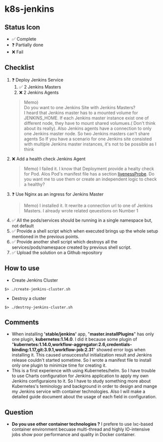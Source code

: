 # k8s-jenkins

## Status Icon
* :white_check_mark: Complete
* :question: Partially done
* :x: Fail

## Checklist
1. :question: Deploy Jenkins Service
    1. :white_check_mark: 2 Jenkins Masters
    1. :x: 2 Jenkins Agents
    > Memo) \
    Do you want to  one Jenkins Site with Jenkins Masters? \
    I heard that Jenkins master has to a mounted volume for JENKINS_HOME. If each Jenkins master instance 
    exist one of different node, they have to mount shared volumues.( Don't think about its really). Also 
    Jenkins agents have a connection to only one Jenkins master node. So two Jenkins masters can't share agents 
    So If you have a scenario for one Jenkins site  consisted with multiple Jenkins master instances, 
    it's not to be possible as I think
1. :x: Add a health check Jenkins Agent
   > Memo)
   I failed it. I know that Deployment provide a healty check for Pod. Alos Pod's manifest file has a section [livenessProbe](https://kubernetes.io/docs/tasks/configure-pod-container/configure-liveness-readiness-probes/). Do you want me to use them or create an independent logic to check a healthy?
1. :question: Use Nginx as an ingress for Jenkins Master
    > Memo)
    I installed it. It rewrite a connection url to one of Jenkins Masters. I already wrote related qeuestions on Number 1
1. :white_check_mark: All the pods/services should be running in a single namespace but, not default
1. :white_check_mark: Provide a shell script which when executed brings up the whole setup mentioned in the previous points.
1. :white_check_mark: Provide another shell script which destroys all the services/pods/namespace created by previous shell script.
1. :white_check_mark: Upload the solution on a Github repository

## How to use
* Create Jenkins Cluster
```shell
$> ./create-jenkins-cluster.sh
```
* Destroy a cluster
```shell
$> ./destroy-jenkins-cluster.sh
```

## Comments
* When installing **'stable/jenkins'** app, "**master.installPlugins**" has only one plugin, **kubernetes:1.14.0**. I did it because some plugin of "**kubernetes:1.14.0,workflow-aggregator:2.6,credentials-binding:1.17,git:3.9.1,workflow-job:2.31**" showed error logs when installing it. This caused unsuccessful initialization result and Jenkins release couldn't started sometime. So I wrote a manifest file to install only one plugin to minimize time for creating it.
* This is a first experience with using Kubernetes/helm. So I have trouble to use Charts configuration for Jenkins application to apply my own Jenkins configuraions to it.  So  I have to study something more about Kubernetes's teminology and background in order to design and mange my Jenkins service with container technologies.
  Also I will make a detailed guide document about the usage of each field in configuration.

## Question

* **Do you use other container  technologies ?** I prefere to use lxc-based container environment becuase multi-thread  and highly IO-intensive jobs show poor performance and quality in Docker container.